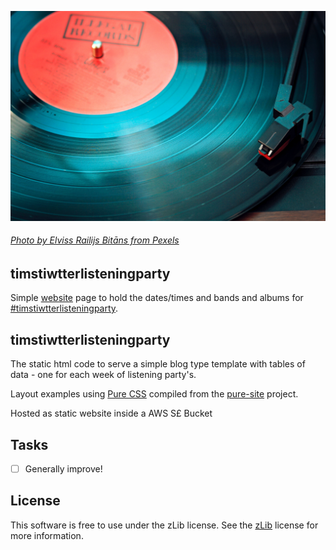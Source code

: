 ![header](img/black-vinyl.jpg)

###### [Photo by Elviss Railijs Bitāns from Pexels](https://www.pexels.com/photo/black-vinyl-record-playing-on-turntable-1389429/)


## timstiwtterlisteningparty

Simple [website] page to hold the dates/times and bands and albums for [#timstiwtterlisteningparty].

[website]: http://www.timstwitterlisteningparty.com
[#timstiwtterlisteningparty]: https://twitter.com/hashtag/timstwitterlisteningparty?src=hash


## timstiwtterlisteningparty

The static html code to serve a simple blog type template with tables of data - one for each week of listening party's.

Layout examples using [Pure CSS][pure] compiled from the [pure-site][] project.

[pure]: http://purecss.io/
[pure-site]: https://github.com/pure-css/pure-site

Hosted as static website inside a AWS S£ Bucket

## Tasks

- [ ] Generally improve!


License
-------

This software is free to use under the zLib license.
See the [zLib][] license for more information.

[zLib]: http://www.zlib.net/zlib_license.html
